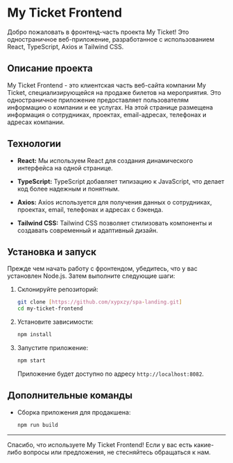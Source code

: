 # My Ticket Frontend

Добро пожаловать в фронтенд-часть проекта My Ticket! Это одностраничное веб-приложение, разработанное с использованием React, TypeScript, Axios и Tailwind CSS.

## Описание проекта

My Ticket Frontend - это клиентская часть веб-сайта компании My Ticket, специализирующейся на продаже билетов на мероприятия. Это одностраничное приложение предоставляет пользователям информацию о компании и ее услугах. На этой странице размещена информация о сотрудниках, проектах, email-адресах, телефонах и адресах компании.

## Технологии

- **React:** Мы используем React для создания динамического интерфейса на одной странице.

- **TypeScript:** TypeScript добавляет типизацию к JavaScript, что делает код более надежным и понятным.

- **Axios:** Axios используется для получения данных о сотрудниках, проектах, email, телефонах и адресах с бэкенда.

- **Tailwind CSS:** Tailwind CSS позволяет стилизовать компоненты и создавать современный и адаптивный дизайн.

## Установка и запуск

Прежде чем начать работу с фронтендом, убедитесь, что у вас установлен Node.js. Затем выполните следующие шаги:

1. Склонируйте репозиторий:

   ```bash
   git clone [https://github.com/xypxzy/spa-landing.git]
   cd my-ticket-frontend
   ```

2. Установите зависимости:

   ```bash
   npm install
   ```

3. Запустите приложение:

   ```bash
   npm start
   ```

   Приложение будет доступно по адресу `http://localhost:8082`.

## Дополнительные команды

- Сборка приложения для продакшена:

  ```bash
  npm run build
  ```

---

Спасибо, что используете My Ticket Frontend! Если у вас есть какие-либо вопросы или предложения, не стесняйтесь обращаться к нам.
